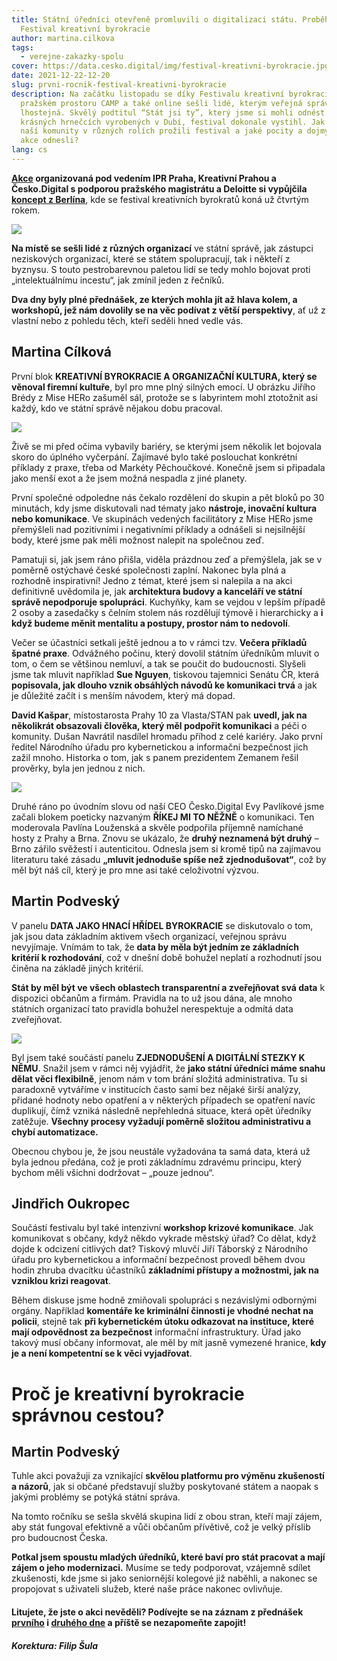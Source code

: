 ```yaml
---
title: Státní úředníci otevřeně promluvili o digitalizaci státu. Proběhl první
  Festival kreativní byrokracie
author: martina.cilkova
tags:
  - verejne-zakazky-spolu
cover: https://data.cesko.digital/img/festival-kreativni-byrokracie.jpg
date: 2021-12-22-12-20
slug: prvni-rocnik-festival-kreativni-byrokracie
description: Na začátku listopadu se díky Festivalu kreativní byrokracie v
  pražském prostoru CAMP a také online sešli lidé, kterým veřejná správa není
  lhostejná. Skvělý podtitul “Stát jsi ty”, který jsme si mohli odnést na
  krásných hrnečcích vyrobených v Dubí, festival dokonale vystihl. Jak členové
  naší komunity v různých rolích prožili festival a jaké pocity a dojmy si z
  akce odnesli?
lang: cs
---
```

**[Akce](https://creativebureaucracy.cz/) organizovaná pod vedením IPR Praha, Kreativní Prahou a Česko.Digital s podporou pražského magistrátu a Deloitte si vypůjčila [koncept z Berlína](https://creativebureaucracy.org/)**, kde se festival kreativních byrokratů koná už čtvrtým rokem.

![](stát-si-ty.jpg)

**Na místě se sešli lidé z různých organizací** ve státní správě, jak zástupci neziskových organizací, které se státem spolupracují, tak i někteří z byznysu. S touto pestrobarevnou paletou lidí se tedy mohlo bojovat proti „intelektuálnímu incestu“, jak zmínil jeden z řečníků.

**Dva dny byly plné přednášek, ze kterých mohla jít až hlava kolem, a workshopů, jež nám dovolily se na věc podívat z větší perspektivy**, ať už z vlastní nebo z pohledu těch, kteří seděli hned vedle vás.

## Martina Cílková

První blok **KREATIVNÍ BYROKRACIE A ORGANIZAČNÍ KULTURA, který se věnoval firemní kultuře**, byl pro mne plný silných emocí. U obrázku Jiřího Brédy z Mise HERo zašuměl sál, protože se s labyrintem mohl ztotožnit asi každý, kdo ve státní správě nějakou dobu pracoval.

![](20211108_095027.jpg)

Živě se mi před očima vybavily bariéry, se kterými jsem několik let bojovala skoro do úplného vyčerpání. Zajímavé bylo také poslouchat konkrétní příklady z praxe, třeba od Markéty Pěchoučkové. Konečně jsem si připadala jako menší exot a že jsem možná nespadla z jiné planety.

První společné odpoledne nás čekalo rozdělení do skupin a pět bloků po 30 minutách, kdy jsme diskutovali nad tématy jako **nástroje, inovační kultura nebo komunikace**. Ve skupinách vedených facilitátory z Mise HERo jsme přemýšleli nad pozitivními i negativními příklady a odnášeli si nejsilnější body, které jsme pak měli možnost nalepit na společnou zeď.

Pamatuji si, jak jsem ráno přišla, viděla prázdnou zeď a přemýšlela, jak se v poměrně ostýchavé české společnosti zaplní. Nakonec byla plná a rozhodně inspirativní! Jedno z témat, které jsem si nalepila a na akci definitivně uvědomila je, jak **architektura budovy a kanceláří ve státní správě nepodporuje spolupráci**. Kuchyňky, kam se vejdou v lepším případě 2 osoby a zasedačky s čelním stolem nás rozdělují týmově i hierarchicky a **i když budeme měnit mentalitu a postupy, prostor nám to nedovolí**.

Večer se účastníci setkali ještě jednou a to v rámci tzv. **Večera příkladů špatné praxe**. Odvážného počinu, který dovolil státním úředníkům mluvit o tom, o čem se většinou nemluví, a tak se poučit do budoucnosti. Slyšeli jsme tak mluvit například **Sue Nguyen**, tiskovou tajemnici Senátu ČR, která **popisovala, jak dlouho vznik obsáhlých návodů ke komunikaci trvá** a jak je důležité začít i s menším návodem, který má dopad.

**David Kašpar**, místostarosta Prahy 10 za Vlasta/STAN pak **uvedl, jak na několikrát obsazovali člověka, který měl podpořit komunikaci** a péči o komunity. Dušan Navrátil nasdílel hromadu příhod z celé kariéry. Jako první ředitel Národního úřadu pro kybernetickou a informační bezpečnost jich zažil mnoho. Historka o tom, jak s panem prezidentem Zemanem řešil prověrky, byla jen jednou z nich.

![](festival-kreativni-byrokracie-prezentace.jpg)

Druhé ráno po úvodním slovu od naší CEO Česko.Digital Evy Pavlíkové jsme začali blokem poeticky nazvaným **ŘÍKEJ MI TO NĚŽNĚ** o komunikaci. Ten moderovala Pavlína Louženská a skvěle podpořila příjemně namíchané hosty z Prahy a Brna. Znovu se ukázalo, že **druhý neznamená být druhý** – Brno zářilo svěžestí i autenticitou. Odnesla jsem si kromě tipů na zajímavou literaturu také zásadu **„mluvit jednoduše spíše než zjednodušovat“**, což by měl být náš cíl, který je pro mne asi také celoživotní výzvou.

## Martin Podveský

V panelu **DATA JAKO HNACÍ HŘÍDEL BYROKRACIE** se diskutovalo o tom, jak jsou data základním aktivem všech organizací, veřejnou správu nevyjímaje. Vnímám to tak, že **data by měla být jedním ze základních kritérií k rozhodování**, což v dnešní době bohužel neplatí a rozhodnutí jsou činěna na základě jiných kritérií.

**Stát by měl být ve všech oblastech transparentní a zveřejňovat svá data** k dispozici občanům a firmám. Pravidla na to už jsou dána, ale mnoho státních organizací tato pravidla bohužel nerespektuje a odmítá data zveřejňovat.

![](prezentace-festival.png)

Byl jsem také součástí panelu **ZJEDNODUŠENÍ A DIGITÁLNÍ STEZKY K NĚMU**. Snažil jsem v rámci něj vyjádřit, že **jako státní úředníci máme snahu dělat věci flexibilně**, jenom nám v tom brání složitá administrativa. Tu si paradoxně vytváříme v institucích často sami bez nějaké širší analýzy, přidané hodnoty nebo opatření a v některých případech se opatření navíc duplikují, čímž vzniká následně nepřehledná situace, která opět úředníky zatěžuje. **Všechny procesy vyžadují poměrně složitou administrativu a chybí automatizace.** 

Obecnou chybou je, že jsou neustále vyžadována ta samá data, která už byla jednou předána, což je proti základnímu zdravému principu, který bychom měli všichni dodržovat – „pouze jednou“.

## Jindřich Oukropec

Součástí festivalu byl také intenzivní **workshop krizové komunikace**. Jak komunikovat s občany, když někdo vykrade městský úřad? Co dělat, když dojde k odcizení citlivých dat? Tiskový mluvčí Jiří Táborský z Národního úřadu pro kybernetickou a informační bezpečnost provedl během dvou hodin zhruba dvacítku účastníků **základními přístupy a možnostmi, jak na vzniklou krizi reagovat**.

Během diskuse jsme hodně zmiňovali spolupráci s nezávislými odbornými orgány. Například **komentáře ke kriminální činnosti je vhodné nechat na policii**, stejně tak **při kybernetickém útoku odkazovat na instituce, které mají odpovědnost za bezpečnost** informační infrastruktury. Úřad jako takový musí občany informovat, ale měl by mít jasně vymezené hranice, **kdy je a není kompetentní se k věci vyjadřovat**.

# Proč je kreativní byrokracie správnou cestou?

## Martin Podveský

Tuhle akci považuji za vznikající **skvělou platformu pro výměnu zkušeností a názorů**, jak si občané představují služby poskytované státem a naopak s jakými problémy se potýká státní správa.

Na tomto ročníku se sešla skvělá skupina lidí z obou stran, kteří mají zájem, aby stát fungoval efektivně a vůči občanům přívětivě, což je velký příslib pro budoucnost Česka.

**Potkal jsem spoustu mladých úředníků, které baví pro stát pracovat a mají zájem o jeho modernizaci.** Musíme se tedy podporovat, vzájemně sdílet zkušenosti, kde jsme si jako seniornější kolegové již naběhli, a nakonec se propojovat s uživateli služeb, které naše práce nakonec ovlivňuje.

#### Litujete, že jste o akci nevěděli? Podívejte se na záznam z přednášek [prvního](https://www.youtube.com/watch?v=yNylz_lFO3c&ab_channel=Kreativn%C3%ADPraha) i [druhého dne](https://www.youtube.com/watch?v=SQC2j4Y3EFA&ab_channel=Kreativn%C3%ADPraha) a příště se nezapomeňte zapojit!

##### *Korektura: Filip Šula*